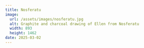```yaml
---
title: Nosferatu
image:
  url: /assets/images/nosferatu.jpg
  alt: Graphite and charcoal drawing of Ellen from Nosferatu
  width: 893
  height: 1462
date: 2025-03-02
---
```

